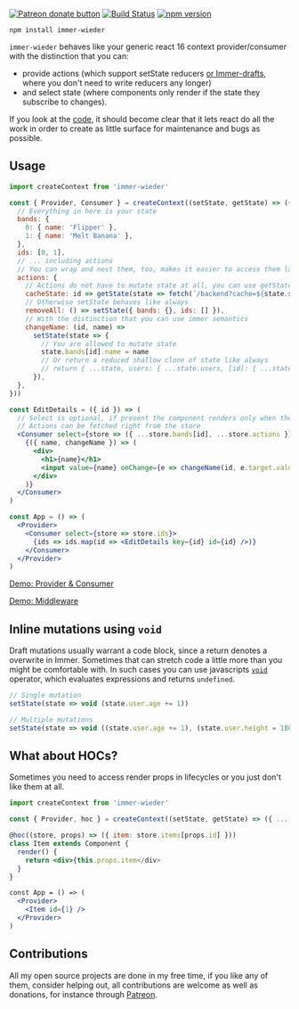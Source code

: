 <span class="badge-patreon"><a href="https://www.patreon.com/0xca0a" title="Donate to this project using Patreon"><img src="https://img.shields.io/badge/patreon-donate-yellow.svg" alt="Patreon donate button" /></a></span> [![Build Status](https://travis-ci.org/drcmda/immer-wieder.svg?branch=master)](https://travis-ci.org/drcmda/immer-wieder) [![npm version](https://badge.fury.io/js/immer-wieder.svg)](https://badge.fury.io/js/immer-wieder)

    npm install immer-wieder

`immer-wieder` behaves like your generic react 16 context provider/consumer with the distinction that you can:

- provide actions (which support setState reducers [or Immer-drafts](https://github.com/mweststrate/immer), where you don't need to write reducers any longer)
- and select state (where components only render if the state they subscribe to changes).

If you look at the [code](https://github.com/drcmda/immer-wieder/blob/master/src/index.js), it should become clear that it lets react do all the work in order to create as little surface for maintenance and bugs as possible.

## Usage

```jsx
import createContext from 'immer-wieder'

const { Provider, Consumer } = createContext((setState, getState) => ({
  // Everything in here is your state
  bands: {
    0: { name: 'Flipper' },
    1: { name: 'Melt Banana' },
  },
  ids: [0, 1],
  // ... including actions
  // You can wrap and nest them, too, makes it easier to access them later ...
  actions: {
    // Actions do not have to mutate state at all, you can use getState to fetch state
    cacheState: id => getState(state => fetch(`/backend?cache=${state.stringify()}`),
    // Otherwise setState behaves like always
    removeAll: () => setState({ bands: {}, ids: [] }),
    // With the distinction that you can use immer semantics
    changeName: (id, name) =>
      setState(state => {
        // You are allowed to mutate state
        state.bands[id].name = name
        // Or return a reduced shallow clone of state like always
        // return { ...state, users: { ...state.users, [id]: { ...state.users[id], name } } }
      }),
  },
}))

const EditDetails = ({ id }) => (
  // Select is optional, if present the component renders only when the state you select changes
  // Actions can be fetched right from the store
  <Consumer select={store => ({ ...store.bands[id], ...store.actions })}>
    {({ name, changeName }) => (
      <div>
        <h1>{name}</h1>
        <input value={name} onChange={e => changeName(id, e.target.value)} />
      </div>
    )}
  </Consumer>
)

const App = () => (
  <Provider>
    <Consumer select={store => store.ids}>
      {ids => ids.map(id => <EditDetails key={id} id={id} />)}
    </Consumer>
  </Provider>
)
```

[Demo: Provider & Consumer](https://codesandbox.io/embed/qvm2oz51mj)

[Demo: Middleware](https://codesandbox.io/embed/52on3pvywl)

## Inline mutations using `void`

Draft mutations usually warrant a code block, since a return denotes a overwrite in Immer. Sometimes that can stretch code a little more than you might be comfortable with. In such cases you can use javascripts [`void`](https://developer.mozilla.org/en-US/docs/Web/JavaScript/Reference/Operators/void) operator, which evaluates expressions and returns `undefined`.

```javascript
// Single mutation
setState(state => void (state.user.age += 1))

// Multiple mutations
setState(state => void ((state.user.age += 1), (state.user.height = 186)))
```

## What about HOCs?

Sometimes you need to access render props in lifecycles or you just don't like them at all.

```jsx
import createContext from 'immer-wieder'

const { Provider, hoc } = createContext((setState, getState) => ({ ... }))

@hoc((store, props) => ({ item: store.items[props.id] }))
class Item extends Component {
  render() {
    return <div>{this.props.item</div>
  }
}

const App = () => (
  <Provider>
    <Item id={1} />
  </Provider>
)
```

## Contributions

All my open source projects are done in my free time, if you like any of them, consider helping out, all contributions are welcome as well as donations, for instance through [Patreon](https://www.patreon.com/0xca0a).
